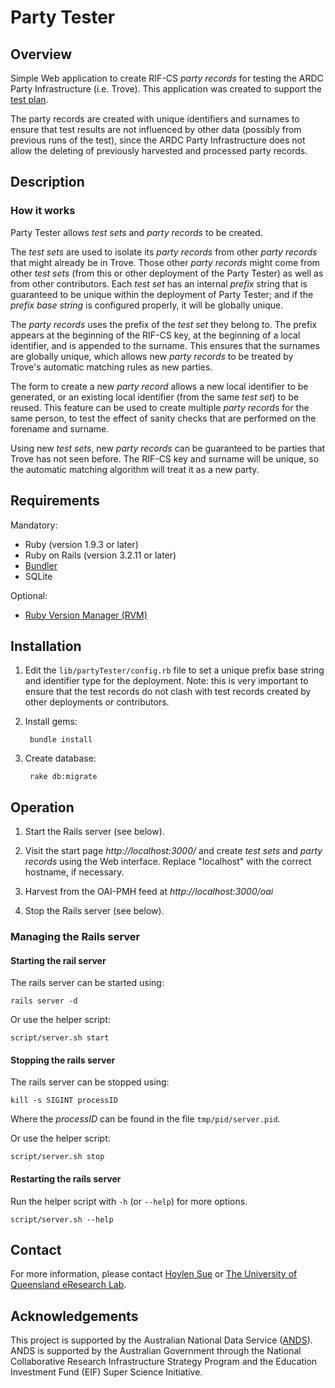 Party Tester
============

Overview
--------

Simple Web application to create RIF-CS _party records_ for testing
the ARDC Party Infrastructure (i.e. Trove). This application was
created to support the [test plan](doc/ardc-party-infrastructure-test-plan.md).

The party records are created with unique identifiers and surnames to
ensure that test results are not influenced by other data (possibly
from previous runs of the test), since the ARDC Party Infrastructure
does not allow the deleting of previously harvested and processed
party records.

Description
-----------

### How it works

Party Tester allows _test sets_ and _party records_ to be created.

The _test sets_ are used to isolate its _party records_ from other
_party records_ that might already be in Trove. Those other _party
records_ might come from other _test sets_ (from this or other
deployment of the Party Tester) as well as from other
contributors. Each _test set_ has an internal _prefix_ string that is
guaranteed to be unique within the deployment of Party Tester; and if
the _prefix base string_ is configured properly, it will be globally
unique.

The _party records_ uses the prefix of the _test set_ they belong
to. The prefix appears at the beginning of the RIF-CS key, at the
beginning of a local identifier, and is appended to the surname. This
ensures that the surnames are globally unique, which allows new _party
records_ to be treated by Trove's automatic matching rules as new
parties.

The form to create a new _party record_ allows a new local identifier
to be generated, or an existing local identifier (from the same _test
set_) to be reused. This feature can be used to create multiple _party
records_ for the same person, to test the effect of sanity checks that
are performed on the forename and surname.

Using new _test sets_, new _party records_ can be guaranteed to be
parties that Trove has not seen before. The RIF-CS key and surname
will be unique, so the automatic matching algorithm will treat it as a
new party.

Requirements
------------

Mandatory:

- Ruby (version 1.9.3 or later)
- Ruby on Rails (version 3.2.11 or later)
- [Bundler](http://gembundler.com)
- SQLite

Optional:

- [Ruby Version Manager (RVM)](https://rvm.io)

Installation
------------

1. Edit the `lib/partyTester/config.rb` file to set a unique prefix
   base string and identifier type for the deployment. Note: this is
   very important to ensure that the test records do not clash with
   test records created by other deployments or contributors.

2. Install gems:

        bundle install

3. Create database:

        rake db:migrate

Operation
---------

1. Start the Rails server (see below).

2. Visit the start page _http://localhost:3000/_ and create _test sets_
   and _party records_ using the Web interface. Replace "localhost" with
   the correct hostname, if necessary.

3. Harvest from the OAI-PMH feed at _http://localhost:3000/oai_

4. Stop the Rails server (see below).

### Managing the Rails server

#### Starting the rail server

The rails server can be started using:

    rails server -d

Or use the helper script:

    script/server.sh start

#### Stopping the rails server

The rails server can be stopped using:

    kill -s SIGINT processID

Where the _processID_ can be found in the file `tmp/pid/server.pid`.

Or use the helper script:

    script/server.sh stop

#### Restarting the rails server

Run the helper script with `-h` (or `--help`) for more options.

    script/server.sh --help

Contact
-------

For more information, please contact [Hoylen Sue](mailto:h.sue@uq.edu.au)
or [The University of Queensland eResearch Lab](http://itee.uq.edu.au/~eresearch/).

Acknowledgements
----------------

This project is supported by the Australian National Data Service
([ANDS](http://www.ands.org.au/)). ANDS is supported by the Australian
Government through the National Collaborative Research Infrastructure
Strategy Program and the Education Investment Fund (EIF) Super Science
Initiative.
